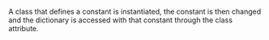 A class that defines a constant is instantiated, the constant is then changed
and the dictionary is accessed with that constant through the class attribute.

